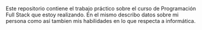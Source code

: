 Este repositorio contiene el trabajo práctico sobre el curso de Programación Full Stack que estoy realizando.
En el mismo describo datos sobre mi persona como así tambien mis habilidades en lo que respecta a informática.
